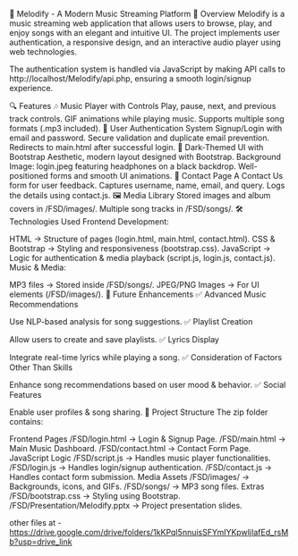 🎵 Melodify - A Modern Music Streaming Platform
📌 Overview
Melodify is a music streaming web application that allows users to browse, play, and enjoy songs with an elegant and intuitive UI. The project implements user authentication, a responsive design, and an interactive audio player using web technologies.

The authentication system is handled via JavaScript by making API calls to http://localhost/Melodify/api.php, ensuring a smooth login/signup experience.

🔍 Features
🎶 Music Player with Controls
Play, pause, next, and previous track controls.
GIF animations while playing music.
Supports multiple song formats (.mp3 included).
🔐 User Authentication System
Signup/Login with email and password.
Secure validation and duplicate email prevention.
Redirects to main.html after successful login.
🎨 Dark-Themed UI with Bootstrap
Aesthetic, modern layout designed with Bootstrap.
Background Image: login.jpeg featuring headphones on a black backdrop.
Well-positioned forms and smooth UI animations.
📝 Contact Page
A Contact Us form for user feedback.
Captures username, name, email, and query.
Logs the details using contact.js.
🖼️ Media Library
Stored images and album covers in /FSD/images/.
Multiple song tracks in /FSD/songs/.
🛠️ Technologies Used
Frontend Development:

HTML → Structure of pages (login.html, main.html, contact.html).
CSS & Bootstrap → Styling and responsiveness (bootstrap.css).
JavaScript → Logic for authentication & media playback (script.js, login.js, contact.js).
Music & Media:

MP3 files → Stored inside /FSD/songs/.
JPEG/PNG Images → For UI elements (/FSD/images/).
🚀 Future Enhancements
✅ Advanced Music Recommendations

Use NLP-based analysis for song suggestions.
✅ Playlist Creation

Allow users to create and save playlists.
✅ Lyrics Display

Integrate real-time lyrics while playing a song.
✅ Consideration of Factors Other Than Skills

Enhance song recommendations based on user mood & behavior.
✅ Social Features

Enable user profiles & song sharing.
📂 Project Structure
The zip folder contains:

Frontend Pages
/FSD/login.html → Login & Signup Page.
/FSD/main.html → Main Music Dashboard.
/FSD/contact.html → Contact Form Page.
JavaScript Logic
/FSD/script.js → Handles music player functionalities.
/FSD/login.js → Handles login/signup authentication.
/FSD/contact.js → Handles contact form submission.
Media Assets
/FSD/images/ → Backgrounds, icons, and GIFs.
/FSD/songs/ → MP3 song files.
Extras
/FSD/bootstrap.css → Styling using Bootstrap.
/FSD/Presentation/Melodify.pptx → Project presentation slides.

other files at - https://drive.google.com/drive/folders/1kKPqI5nnuisSFYmIYKpwljIafEd_rsMb?usp=drive_link
